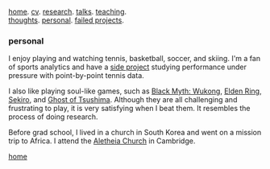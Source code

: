 [home](./). [cv](./assets/files/CV.pdf). [research](./research.md). [talks](./talk.md). [teaching](./teaching.md). <br/>
[thoughts](./thought.md). [personal](./hobby.md). [failed projects](./failed.md).

### personal

I enjoy playing and watching tennis, basketball, soccer, and skiing. I'm a fan of sports analytics and have a [side project](/assets/files/tennis_poster.pdf) studying performance under pressure with point-by-point tennis data.

<!--and [basketball](/assets/files/bball.md)
 I like singing too, here's an excerpt of my covering of [Trace (軌跡)](/assets/files/179LincolnSt4.m4a) and [Apocalypse (世界末日)](/assets/files/sjmr.m4a) by [Jay Chou (周杰倫)](https://en.wikipedia.org/wiki/Jay_Chou).-->

I also like playing soul-like games, such as [Black Myth: Wukong](https://en.wikipedia.org/wiki/Black_Myth:_Wukong), [Elden Ring](https://en.wikipedia.org/wiki/Elden_Ring), [Sekiro](https://en.wikipedia.org/wiki/Sekiro:_Shadows_Die_Twice), and [Ghost of Tsushima](https://en.wikipedia.org/wiki/Ghost_of_Tsushima). Although they are all challenging and frustrating to play, it is very satisfying when I beat them. It resembles the process of doing research. 

Before grad school, I lived in a church in South Korea and went on a mission trip to Africa. I attend the [Aletheia Church](https://www.aletheia.org/) in Cambridge.

[home](./)
